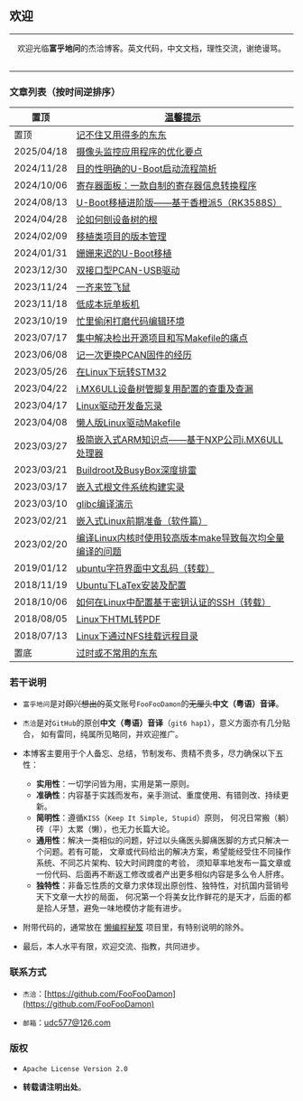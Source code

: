 <meta http-equiv="Content-Type" content="text/html; charset=utf-8" />
<base target="_blank" />

## 欢迎

---------------------------------------------------------------------------

<center>欢迎光临<strong>富乎地问</strong>的杰洽博客。英文代码，中文文档，理性交流，谢绝谩骂。</center><br>

---------------------------------------------------------------------------

### 文章列表（按时间逆排序）

置顶 | [温馨提示](温馨提示.md)
-- | --
置顶 | [记不住又用得多的东东](记不住又用得多的东东.md)
2025/04/18 | [摄像头监控应用程序的优化要点](摄像头监控应用程序的优化要点.md)
2024/11/28 | [目的性明确的U-Boot启动流程简析](目的性明确的U-Boot启动流程简析.md)
2024/10/06 | [寄存器面板：一款自制的寄存器信息转换程序](regpanel.md)
2024/08/13 | [U-Boot移植进阶版——基于香橙派5（RK3588S）](U-Boot移植进阶版——基于香橙派5（RK3588S）.md)
2024/04/28 | [论如何刨设备树的根](decompile_dtb.md)
2024/02/09 | [移植类项目的版本管理](移植类项目的版本管理.md)
2024/01/31 | [姗姗来迟的U-Boot移植](姗姗来迟的U-Boot移植.md)
2023/12/30 | [双接口型PCAN-USB驱动](dual_pcan_usb.md)
2023/11/24 | [一齐来笠飞鼠](docker_trapbat.md)
2023/11/18 | [低成本玩单板机](低成本玩单板机.md)
2023/10/19 | [忙里偷闲打磨代码编辑环境](忙里偷闲打磨代码编辑环境.md)
2023/07/17 | [集中解决检出开源项目和写Makefile的痛点](集中解决检出开源项目和写Makefile的痛点.md)
2023/06/08 | [记一次更换PCAN固件的经历](记一次更换PCAN固件的经历.md)
2023/05/26 | [在Linux下玩转STM32](在Linux下玩转STM32.md)
2023/04/22 | [i.MX6ULL设备树管脚复用配置的查重及查漏](i.MX6ULL设备树管脚复用配置的查重及查漏.md)
2023/04/17 | [Linux驱动开发备忘录](Linux驱动开发备忘录.md)
2023/04/08 | [懒人版Linux驱动Makefile](懒人版Linux驱动Makefile.md)
2023/03/27 | [极简嵌入式ARM知识点——基于NXP公司i.MX6ULL处理器](极简嵌入式ARM知识点——基于NXP公司i.MX6ULL处理器.md)
2023/03/21 | [Buildroot及BusyBox深度排雷](Buildroot及BusyBox深度排雷.md)
2023/03/17 | [嵌入式根文件系统构建实录](嵌入式根文件系统构建实录.md)
2023/03/10 | [glibc编译演示](glibc编译演示.md)
2023/02/21 | [嵌入式Linux前期准备（软件篇）](嵌入式Linux前期准备——软件篇.md)
2023/02/20 | [编译Linux内核时使用较高版本make导致每次均全量编译的问题](编译Linux内核时使用较高版本make导致每次均全量编译的问题.md)
2019/01/12 | <a href="ubuntu字符界面中文乱码 - chinabinlang的专栏 - CSDN博客.pdf">ubuntu字符界面中文乱码（转载）</a>
2018/11/19 | [Ubuntu下LaTex安装及配置](Ubuntu下LaTex安装及配置.md)
2018/10/06 | [如何在Linux中配置基于密钥认证的SSH（转载）](如何在Linux中配置基于密钥认证的SSH——转载.pdf)
2018/08/05 | [Linux下HTML转PDF](Linux下HTML转PDF.md)
2018/07/13 | [Linux下通过NFS挂载远程目录](Linux下通过NFS挂载远程目录.md)
置底 | [过时或不常用的东东](过时或不常用的东东.md)


### 若干说明

* `富乎地问`是对~~即兴想出的~~英文账号`FooFooDamon`的~~无厘头~~**中文（粤语）音译**。

* `杰洽`是对`GitHub`的原创**中文（粤语）音译**（`git6 hap1`），意义方面亦有几分贴合，
如有雷同，纯属所见略同，并欢迎推广。

* 本博客主要用于个人备忘、总结，节制发布、贵精不贵多，尽力确保以下五性：
    * **实用性**：一切学问皆为用，实用是第一原则。
    * **准确性**：内容基于实践而发布，亲手测试、重度使用、有错则改、持续更新。
    * **简明性**：遵循`KISS`（`Keep It Simple, Stupid`）原则，
    何况日常搬（躺）砖（平）太累（懒），也无力长篇大论。
    * **通用性**：解决一类相似的问题，好过以头痛医头脚痛医脚的方式只解决一个问题。若有可能，
    文章或代码给出的解决方案，希望能经受住不同操作系统、不同芯片架构、较大时间跨度的考验，
    须知草率地发布一篇文章或一份代码、后面再不断返工修改或者产出更多相似内容是多么令人肝疼。
    * **独特性**：非备忘性质的文章力求体现出原创性、独特性，对抗国内营销号天下文章一大抄的局面，
    何况第一个将美女比作鲜花的是天才，后面的都是拾人牙慧，避免一味地模仿才能有进步。

* 附带代码的，通常放在
<a href="https://github.com/FooFooDamon/lazy_coding_skills" target="_blank">懒编程秘笈</a>
项目里，有特别说明的除外。

* 最后，本人水平有限，欢迎交流、指教，共同进步。


### 联系方式

* `杰洽`：[https://github.com/FooFooDamon](https://github.com/FooFooDamon)

* `邮箱`：<udc577@126.com>


### 版权

* `Apache License Version 2.0`

* **转载请注明出处**。

